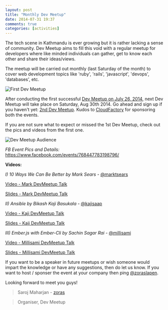 ```yaml
---
layout: post
title: "Monthly Dev Meetup"
date: 2014-07-31 19:37
comments: true
categories: [activities]
---
```


The tech scene in Kathmandu is ever growing but it is rather lacking a sense of community. Dev Meetup aims to fill this void with a regular meetup for developers where like minded individuals can gather, get to know each other and share their ideas/views.

The meetup will be carried out monthly (last Saturday of the month) to cover web development topics like 'ruby', 'rails', 'javascript', 'devops', 'databases', etc.

![First Dev Meetup](http://pic.twitter.com/Nl3p99NjDG)

After conducting the first successful [Dev Meetup on July 26, 2014](https://www.facebook.com/events/768447783198796/), next Dev Meetup will take place on Saturday, Aug 30th 2014. Go ahead and sign up if you haven't yet: [2nd Dev Meetup](https://plus.google.com/events/cr78vpsi1466vv0ldj990fdgdr8). Kudos to [CloudFactory](http://www.cloudfactory.com) for sponsoring both the events.

If you are not sure what to expect or missed the 1st Dev Meetup, check out the pics and videos from the first one.

![Dev Meetup Audience](http://pic.twitter.com/6k4m5OyhSp)

*FB Event Pics and Details:* https://www.facebook.com/events/768447783198796/

**Videos:**

_I) 10 Ways We Can Be Better by Mark Sears_ - [@marktsears](http://twitter.com/marktsears)

[Video - Mark DevMeetup Talk](https://www.youtube.com/watch?v=COBCnZls5rE&list=PLfetwPh8YcMmWWPSIKCS_KOeHRsr08sG6&index=1)

[Slides - Mark DevMeetup Talk](http://bit.ly/ktmdevmeetup)

_II) Ansible by Bikash Kaji Basukala_ - [@kajisaap](http://twitter.com/kajisaap)

[Video - Kaji DevMeetup Talk](https://www.youtube.com/watch?v=ZKoSG8bxw0A&list=PLfetwPh8YcMmWWPSIKCS_KOeHRsr08sG6&index=2)

[Slides - Kaji DevMeetup Talk](https://bit.ly/kajionansible)

_III) Ember.js with Ember-Cli by Sachin Sagar Rai_ - [@millisami](http://twitter.com/millisami)

[Video - Millisami DevMeetup Talk](https://www.youtube.com/watch?v=Z_HCTb5I1lM&index=3&list=PLfetwPh8YcMmWWPSIKCS_KOeHRsr08sG6)

[Slides - Millisami DevMeetup Talk](http://nepalonrails.com/blog/2014/07/emberjs-app-using-ember-cli/)

If you want to be a speaker in future meetups or wish someone would impart the knowledge or have any  suggestions, then do let us know. If you want to host / sponser the event at your company then ping [@zoraslapen](http://twitter.com/zoraslapen).

Looking forward to meet you guys!


> Saroj Maharjan - [zoras](http://github.com/zoras)

> Organiser, Dev Meetup
